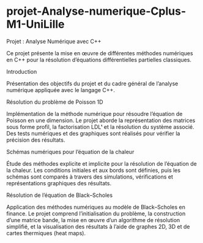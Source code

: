 # projet-Analyse-numerique-Cplus-M1-UniLille
Projet : Analyse Numérique avec C++

Ce projet présente la mise en œuvre de différentes méthodes numériques en C++ pour la résolution d’équations différentielles partielles classiques.

Introduction

Présentation des objectifs du projet et du cadre général de l’analyse numérique appliquée avec le langage C++.

Résolution du problème de Poisson 1D

Implémentation de la méthode numérique pour résoudre l’équation de Poisson en une dimension.
Le projet aborde la représentation des matrices sous forme profil, la factorisation LDLᵗ et la résolution du système associé.
Des tests numériques et des graphiques sont réalisés pour vérifier la précision des résultats.

Schémas numériques pour l’équation de la chaleur

Étude des méthodes explicite et implicite pour la résolution de l’équation de la chaleur.
Les conditions initiales et aux bords sont définies, puis les schémas sont comparés à travers des simulations, vérifications et représentations graphiques des résultats.

Résolution de l’équation de Black–Scholes

Application des méthodes numériques au modèle de Black–Scholes en finance.
Le projet comprend l’initialisation du problème, la construction d’une matrice bande, la mise en œuvre d’un algorithme de résolution simplifié, et la visualisation des résultats à l’aide de graphes 2D, 3D et de cartes thermiques (heat maps).